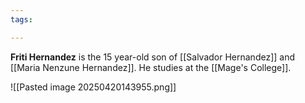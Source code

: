 ```yaml
---
tags:

---
```

**Friti Hernandez** is the 15 year-old son of [[Salvador Hernandez]] and [[Maria Nenzune Hernandez]]. He studies at the [[Mage's College]].

![[Pasted image 20250420143955.png]]